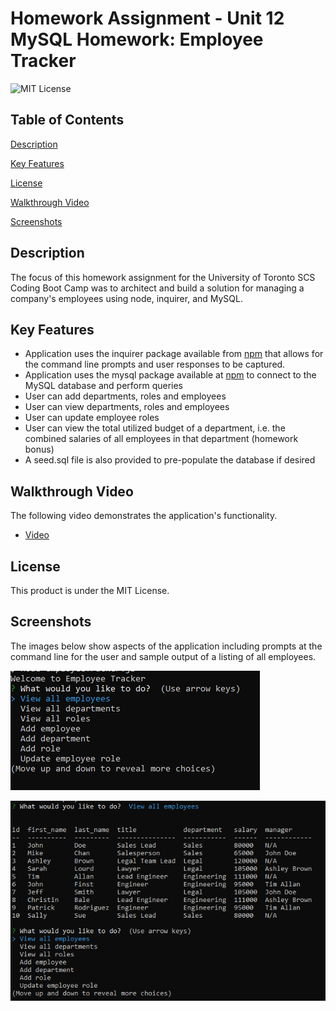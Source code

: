 # Homework Assignment - Unit 12 MySQL Homework: Employee Tracker
![MIT License](https://img.shields.io/badge/license-MIT%20License-blue.svg)

## Table of Contents
[Description](#description)

[Key Features](#key-features)

[License](#license)

[Walkthrough Video](#walkthrough-video)

[Screenshots](#screenshots)

## Description
The focus of this homework assignment for the University of Toronto SCS Coding Boot Camp was to architect and build a solution for managing a company's employees using node, inquirer, and MySQL.

## Key Features
- Application uses the inquirer package available from [npm](https://www.npmjs.com/package/inquirer) that allows for the command line prompts and user responses to be captured.
- Application uses the mysql package available at [npm](https://www.npmjs.com/package/mysql) to connect to the MySQL database and perform queries
- User can add departments, roles and employees
- User can view departments, roles and employees
- User can update employee roles
- User can view the total utilized budget of a department, i.e. the combined salaries of all employees in that department (homework bonus)
- A seed.sql file is also provided to pre-populate the database if desired

## Walkthrough Video
The following video demonstrates the application's functionality.
- [Video]()

## License
This product is under the MIT License.

## Screenshots
The images below show aspects of the application including prompts at the command line for the user and sample output of a listing of all employees.

![Screenshot of initial user prompt.](./assets/images/employee-tracker-screenshot-01.png)

![Screenshot of view all employees output.](./assets/images/employee-tracker-screenshot-02.png)